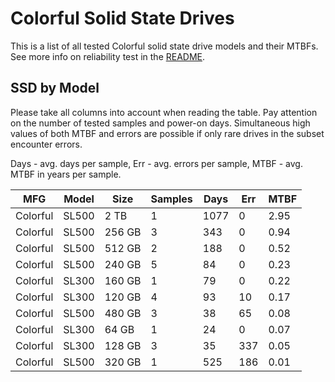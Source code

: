 Colorful Solid State Drives
===========================

This is a list of all tested Colorful solid state drive models and their MTBFs. See
more info on reliability test in the [README](https://github.com/linuxhw/SMART).

SSD by Model
------------

Please take all columns into account when reading the table. Pay attention on the
number of tested samples and power-on days. Simultaneous high values of both MTBF
and errors are possible if only rare drives in the subset encounter errors.

Days - avg. days per sample,
Err  - avg. errors per sample,
MTBF - avg. MTBF in years per sample.

| MFG       | Model              | Size   | Samples | Days  | Err   | MTBF |
|-----------|--------------------|--------|---------|-------|-------|------|
| Colorful  | SL500              | 2 TB   | 1       | 1077  | 0     | 2.95   |
| Colorful  | SL500              | 256 GB | 3       | 343   | 0     | 0.94   |
| Colorful  | SL500              | 512 GB | 2       | 188   | 0     | 0.52   |
| Colorful  | SL500              | 240 GB | 5       | 84    | 0     | 0.23   |
| Colorful  | SL300              | 160 GB | 1       | 79    | 0     | 0.22   |
| Colorful  | SL300              | 120 GB | 4       | 93    | 10    | 0.17   |
| Colorful  | SL500              | 480 GB | 3       | 38    | 65    | 0.08   |
| Colorful  | SL300              | 64 GB  | 1       | 24    | 0     | 0.07   |
| Colorful  | SL300              | 128 GB | 3       | 35    | 337   | 0.05   |
| Colorful  | SL500              | 320 GB | 1       | 525   | 186   | 0.01   |
